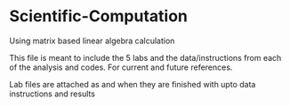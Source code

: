 # Scientific-Computation
Using matrix based linear algebra calculation

This file is meant to include the 5 labs and the data/instructions from each of the analysis and codes. For current and future references.

Lab files are attached as and when they are finished with upto data instructions and results
